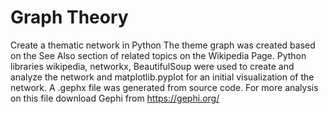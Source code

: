 # Graph Theory
Create a thematic network in Python
The theme graph was created based on the See Also section of related topics on the Wikipedia Page.
Python libraries wikipedia, networkx, BeautifulSoup were used to create and analyze the network and matplotlib.pyplot for an initial visualization of the network.
A .gephx file was generated from source code. For more analysis on this file download Gephi from https://gephi.org/

